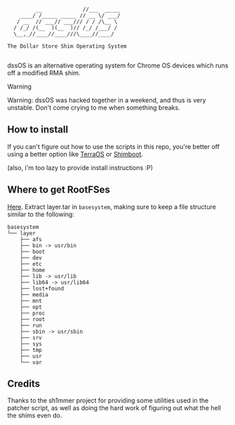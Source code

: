```
         __             //___  _____
    ____/ /_____ _____ // __ \/ ___/
   / __  // ___// ___/// / / /\__ \ 
  / /_/ /(__  )(__  )// /_/ /___/ / 
  \__,_//____//____///\____//____/  

The Dollar Store Shim Operating System
                                 
```

dssOS is an alternative operating system for Chrome OS devices which runs off a modified RMA shim.

> [!WARNING]  
> Warning: dssOS was hacked together in a weekend, and thus is very unstable. Don't come crying to me when something breaks.

## How to install

If you can't figure out how to use the scripts in this repo, you're better off using a better option like [TerraOS](https://github.com/r58Playz/terraos) or [Shimboot](https://github.com/ading2210/shimboot).

(also, i'm too lazy to provide install instructions :P)

## Where to get RootFSes

[Here](https://github.com/BomberFish/dssOS-rootFS/releases). Extract layer.tar in `basesystem`, making sure to keep a file structure similar to the following:

```
basesystem
└── layer
    ├── afs
    ├── bin -> usr/bin
    ├── boot
    ├── dev
    ├── etc
    ├── home
    ├── lib -> usr/lib
    ├── lib64 -> usr/lib64
    ├── lost+found
    ├── media
    ├── mnt
    ├── opt
    ├── proc
    ├── root
    ├── run
    ├── sbin -> usr/sbin
    ├── srv
    ├── sys
    ├── tmp
    ├── usr
    └── var
```

## Credits

Thanks to the sh1mmer project for providing some utilities used in the patcher script, as well as doing the hard work of figuring out what the hell the shims even do.